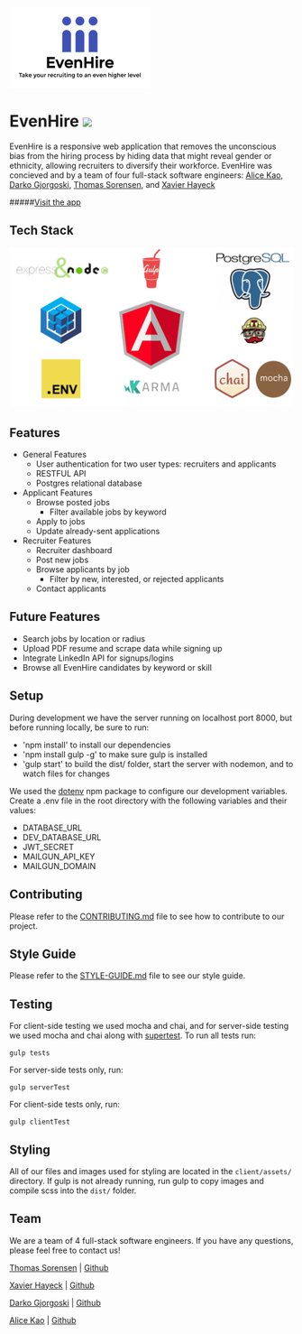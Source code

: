 ![EvenHire](/client/assets/imgs/EvenHire-logo-full-color-small.png)
# EvenHire ![](https://travis-ci.org/tdax/evenHire.svg?branch=master)

EvenHire is a responsive web application that removes the unconscious bias from the hiring process by hiding data that might reveal gender or ethnicity, allowing recruiters to diversify their workforce. EvenHire was concieved and by a team of four full-stack software engineers: [Alice Kao](https://github.com/alicekao), [Darko Gjorgoski](https://github.com/darko7), [Thomas Sorensen](https://github.com/tps-80), and [Xavier Hayeck](https://github.com/xhayeck)

#####[Visit the app](http://evenhire.herokuapp.com/#/)

## Tech Stack
![Tech Stack](/client/assets/imgs/evenhire_techstack.jpeg)

## Features
- General Features
  - User authentication for two user types: recruiters and applicants
  - RESTFUL API
  - Postgres relational database
- Applicant Features
  - Browse posted jobs
    - Filter available jobs by keyword
  - Apply to jobs
  - Update already-sent applications
- Recruiter Features
  - Recruiter dashboard
  - Post new jobs
  - Browse applicants by job
      - Filter by new, interested, or rejected applicants
  - Contact applicants

## Future Features
- Search jobs by location or radius
- Upload PDF resume and scrape data while signing up
- Integrate LinkedIn API for signups/logins
- Browse all EvenHire candidates by keyword or skill

## Setup
During development we have the server running on localhost port 8000, but before running locally, be sure to run:
- 'npm install' to install our dependencies
- 'npm install gulp -g' to make sure gulp is installed
- 'gulp start' to build the dist/ folder, start the server with nodemon, and to watch files for changes

We used the [dotenv](https://github.com/bkeepers/dotenv) npm package to configure our development variables. Create a .env file in the root directory with the following variables and their values:
- DATABASE_URL
- DEV_DATABASE_URL
- JWT_SECRET
- MAILGUN_API_KEY
- MAILGUN_DOMAIN

## Contributing
Please refer to the [CONTRIBUTING.md](docs/CONTRIBUTING.md) file to see how to contribute to our project.

## Style Guide
Please refer to the [STYLE-GUIDE.md](docs/STYLE-GUIDE.md) file to see our style guide.

## Testing
For client-side testing we used mocha and chai, and for server-side testing we used mocha and chai along with [supertest](https://github.com/visionmedia/supertest). To run all tests run:
```
gulp tests
```
For server-side tests only, run:
```
gulp serverTest
```
For client-side tests only, run:
```
gulp clientTest
```
## Styling
All of our files and images used for styling are located in the `client/assets/` directory. If gulp is not already running, run gulp to copy images and compile scss into the `dist/` folder.

## Team
We are a team of 4 full-stack software engineers. If you have any questions, please feel free to contact us!

[Thomas Sorensen](https://www.linkedin.com/in/sorensenthomas) | [Github](https://github.com/tps-80)

[Xavier Hayeck](https://www.linkedin.com/in/xhayeck) | [Github](https://github.com/xhayeck)

[Darko Gjorgoski](https://www.linkedin.com/in/darkogjorgoski) | [Github](https://github.com/darko7)

[Alice Kao](https://www.linkedin.com/in/alicekaoak) | [Github](https://github.com/alicekao)
